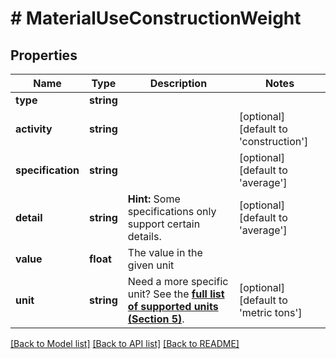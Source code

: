 # # MaterialUseConstructionWeight

## Properties

Name | Type | Description | Notes
------------ | ------------- | ------------- | -------------
**type** | **string** |  |
**activity** | **string** |  | [optional] [default to 'construction']
**specification** | **string** |  | [optional] [default to 'average']
**detail** | **string** | **Hint:** Some specifications only support certain details. | [optional] [default to 'average']
**value** | **float** | The value in the given unit |
**unit** | **string** | Need a more specific unit? See the **[full list of supported units (Section 5)](https://convert.js.org/types/_unitsbymeasureraw)**. | [optional] [default to 'metric tons']

[[Back to Model list]](../../README.md#models) [[Back to API list]](../../README.md#endpoints) [[Back to README]](../../README.md)
